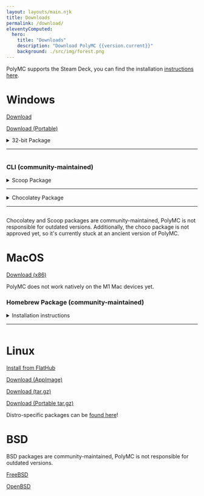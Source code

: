 ```yaml
---
layout: layouts/main.njk
title: Downloads
permalink: /download/
eleventyComputed:
  hero:
    title: "Downloads"
    description: "Download PolyMC {{version.current}}"
    background: ./src/img/forest.png
---
```

<div class="notification is-info">

PolyMC supports the Steam Deck, you can find the installation [instructions here](/wiki/installing/linux/steam-deck).
</div>

<div class="cards">
  <div class="card">
    <h1>Windows</h1>
    <p><a class="button" href="https://github.com/PolyMC/PolyMC/releases/download/{{version.current}}/PolyMC-Windows-x86_64-{{version.current}}.zip">Download</a>
    <p><a class="button" href="https://github.com/PolyMC/PolyMC/releases/download/{{version.current}}/PolyMC-Windows-x86_64-portable-{{version.current}}.zip">Download (Portable)</a>
    <details>
      <summary>
        32-bit Package
        <hr>
      </summary>
      <p><a class="button" href="https://github.com/PolyMC/PolyMC/releases/download/{{version.current}}/PolyMC-Windows-i686-{{version.current}}.zip">Download</a>
      <p><a class="button" href="https://github.com/PolyMC/PolyMC/releases/download/{{version.current}}/PolyMC-Windows-i686-portable-{{version.current}}.zip">Download (Portable)</a>
    </details>
    <h3>CLI (community-maintained)</h3>
    <details>
      <summary>
        Scoop Package
        <hr>
      </summary>
    <pre><code>scoop bucket add games
scoop install polymc</code></pre>
    </details>
    <details>
      <summary>
        Chocolatey Package
        <hr>
      </summary>
    <pre><code>choco install polymc</code></pre>
    </details>
    <p>Chocolatey and Scoop packages are community-maintained, PolyMC is not responsible for outdated versions. Additionally, the choco package is not approved yet, so it's currently stuck at an ancient version of PolyMC.</p>
  </div>
  <div class="card">
    <h1>MacOS</h1>
    <p><a class="button" href="https://github.com/PolyMC/PolyMC/releases/download/{{ version.current }}/PolyMC-macOS-{{ version.current }}.tar.gz">Download (x86)</a></p>
    <p>PolyMC does not work natively on the M1 Mac devices yet.
    </details>
    <h3>Homebrew Package (community-maintained)</h3>
    <details>
      <summary>
        Installation instructions
        <hr>
      </summary>
    <pre><code>brew install --cask polymc</code></pre>
    </details>
  </div>
  <div class="card">
    <h1>Linux</h1>
    <p><a class="button" href="https://flathub.org/apps/details/org.polymc.PolyMC" >Install from FlatHub</a>
    <p><a class="button" href="https://github.com/PolyMC/PolyMC/releases/download/{{version.current}}/PolyMC-Linux-{{version.current}}-x86_64.AppImage" >Download (AppImage)</a>
    <p><a class="button" href="https://github.com/PolyMC/PolyMC/releases/download/{{version.current}}/PolyMC-Linux-{{version.current}}.tar.gz" >Download (tar.gz)</a></p>
    <p><a class="button" href="https://github.com/PolyMC/PolyMC/releases/download/{{version.current}}/PolyMC-Linux-portable-{{version.current}}.tar.gz" >Download (Portable tar.gz)</a></p>
    <p>Distro-specific packages can be <a href="{{ '../wiki/installing/linux/' | url}}">found here</a>!</p>
  </div>
  <div class="card">
    <h1>BSD</h1>
    <p>BSD packages are community-maintained, PolyMC is not responsible for outdated versions.</p>
    <p><a class="button" href="{{ '/wiki/installing/free-bsd/' | url }}">FreeBSD</a></p>
    <p><a class="button" href="{{ '/wiki/installing/open-bsd/' | url }}">OpenBSD</a></p>
  </div>
</div>
